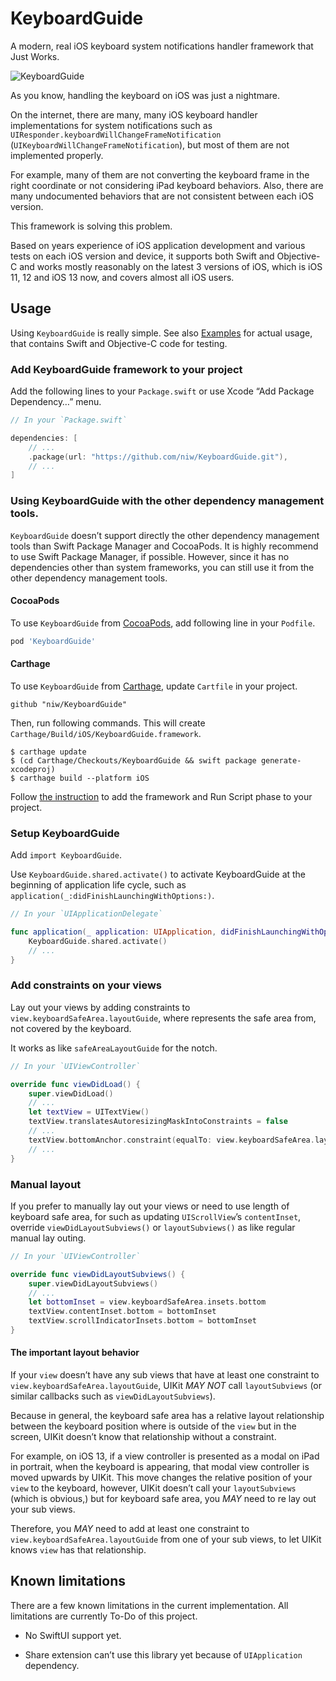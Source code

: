 # KeyboardGuide

A modern, real iOS keyboard system notifications handler framework that Just Works.

![KeyboardGuide](Resources/KeyboardGuide.png)

As you know, handling the keyboard on iOS was just a nightmare.

On the internet, there are many, many iOS keyboard handler implementations for system notifications such as `UIResponder.keyboardWillChangeFrameNotification` (`UIKeyboardWillChangeFrameNotification`), but most of them are not implemented properly.

For example, many of them are not converting the keyboard frame in the right coordinate or not considering iPad keyboard behaviors.
Also, there are many undocumented behaviors that are not consistent between each iOS version.

This framework is solving this problem.

Based on years experience of iOS application development and various tests on each iOS version and device, it supports both Swift and Objective-C and works mostly reasonably on the latest 3 versions of iOS, which is iOS 11, 12 and iOS 13 now, and covers almost all iOS users.

## Usage

Using `KeyboardGuide` is really simple. See also [Examples](Examples/) for actual usage, that contains Swift and Objective-C code for testing.

### Add KeyboardGuide framework to your project

Add the following lines to your `Package.swift` or use Xcode “Add Package Dependency…” menu.

```swift
// In your `Package.swift`

dependencies: [
    // ...
    .package(url: "https://github.com/niw/KeyboardGuide.git"),
    // ...
]
```

### Using KeyboardGuide with the other dependency management tools.

`KeyboardGuide` doesn’t support directly the other dependency management tools than Swift Package Manager and CocoaPods.
It is highly recommend to use Swift Package Manager, if possible.
However, since it has no dependencies other than system frameworks, you can still use it from the other dependency management tools.

#### CocoaPods

To use `KeyboardGuide` from [CocoaPods](https://cocoapods.org/), add following line in your `Podfile`.

```ruby
pod 'KeyboardGuide'
```

#### Carthage

To use `KeyboardGuide` from [Carthage](https://github.com/Carthage/Carthage), update `Cartfile` in your project.

```
github "niw/KeyboardGuide"
```

Then, run following commands. This will create `Carthage/Build/iOS/KeyboardGuide.framework`.

```
$ carthage update
$ (cd Carthage/Checkouts/KeyboardGuide && swift package generate-xcodeproj)
$ carthage build --platform iOS
```

Follow [the instruction](https://github.com/Carthage/Carthage#if-youre-building-for-ios-tvos-or-watchos) to add the framework and Run Script phase to your project.

### Setup KeyboardGuide

Add `import KeyboardGuide`.

Use `KeyboardGuide.shared.activate()` to activate KeyboardGuide at the beginning of application life cycle, such as `application(_:didFinishLaunchingWithOptions:)`.

```swift
// In your `UIApplicationDelegate`

func application(_ application: UIApplication, didFinishLaunchingWithOptions launchOptions: [UIApplication.LaunchOptionsKey: Any]?) -> Bool {
    KeyboardGuide.shared.activate()
    // ...
}
```

### Add constraints on your views

Lay out your views by adding constraints to `view.keyboardSafeArea.layoutGuide`, where represents the safe area from, not covered by the keyboard.

It works as like `safeAreaLayoutGuide` for the notch.

```swift
// In your `UIViewController`

override func viewDidLoad() {
    super.viewDidLoad()
    // ...
    let textView = UITextView()
    textView.translatesAutoresizingMaskIntoConstraints = false
    // ...
    textView.bottomAnchor.constraint(equalTo: view.keyboardSafeArea.layoutGuide.bottomAnchor).isActive = true
    // ...
}
```

### Manual layout

If you prefer to manually lay out your views or need to use length of keyboard safe area, for such as updating `UIScrollView`’s `contentInset`, override `viewDidLayoutSubviews()` or `layoutSubviews()` as like regular manual lay outing.

```swift
// In your `UIViewController`

override func viewDidLayoutSubviews() {
    super.viewDidLayoutSubviews()
    // ...
    let bottomInset = view.keyboardSafeArea.insets.bottom
    textView.contentInset.bottom = bottomInset
    textView.scrollIndicatorInsets.bottom = bottomInset
}
```

#### The important layout behavior

If your `view` doesn’t have any sub views that have at least one constraint to `view.keyboardSafeArea.layoutGuide`, UIKit _MAY NOT_ call `layoutSubviews` (or similar callbacks such as `viewDidLayoutSubviews`).

Because in general, the keyboard safe area has a relative layout relationship between the keyboard position where is outside of the `view` but in the screen, UIKit doesn’t know that relationship without a constraint.

For example, on iOS 13, if a view controller is presented as a modal on iPad in portrait, when the keyboard is appearing, that modal view controller is moved upwards by UIKit.
This move changes the relative position of your `view` to the keyboard, however, UIKit doesn’t call your `layoutSubviews` (which is obvious,) but for keyboard safe area, you _MAY_ need to re lay out your sub views.

Therefore, you _MAY_ need to add at least one constraint to `view.keyboardSafeArea.layoutGuide` from one of your sub views, to let UIKit knows `view` has that relationship.

## Known limitations

There are a few known limitations in the current implementation.
All limitations are currently To-Do of this project.

- No SwiftUI support yet.

- Share extension can’t use this library yet because of `UIApplication` dependency.
